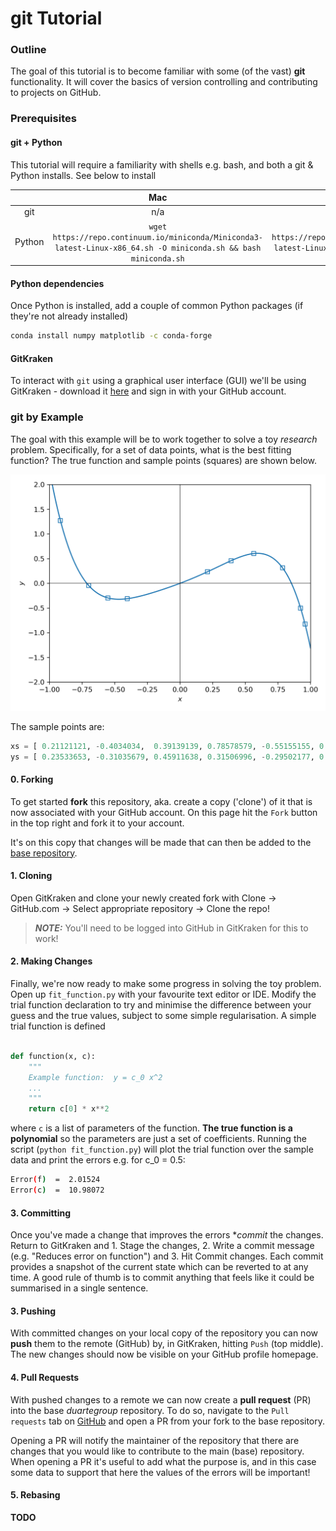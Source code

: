 # git Tutorial

### Outline

The goal of this tutorial is to become familiar with some (of the vast) **git** functionality. It will cover the basics 
of version controlling and contributing to projects on GitHub. 

### Prerequisites

#### git + Python

This tutorial will require a familiarity with shells e.g. bash, and both a git & Python installs. See below to install 


|          |     Mac   |  Windows    |   Linux   |
|  :----:  |  :----:  |    :----:    |    :----: |
| git      |    n/a      |     Install [WSL](https://docs.microsoft.com/en-us/windows/wsl/)         |     n/a      | 
| Python   |  `wget https://repo.continuum.io/miniconda/Miniconda3-latest-Linux-x86_64.sh -O miniconda.sh && bash miniconda.sh`      |     Within WSL: `wget https://repo.continuum.io/miniconda/Miniconda3-latest-Linux-x86_64.sh -O miniconda.sh && bash miniconda.sh`         |    `wget https://repo.anaconda.com/miniconda/Miniconda3-latest-MacOSX-x86_64.sh -O miniconda.sh && bash miniconda.sh`    |

#### Python dependencies

Once Python is installed, add a couple of common Python packages (if they're not already installed)

```bash
conda install numpy matplotlib -c conda-forge
```

#### GitKraken

To interact with `git` using a graphical user interface (GUI) we'll be using GitKraken - download it [here](https://www.gitkraken.com/)
and sign in with your GitHub account.


### git by Example

The goal with this example will be to work together to solve a toy _research_ problem. Specifically, for a set of data 
points, what is the best fitting function? The true function and sample points (squares) are shown below.

![alt text](_common/true_function.png)


The sample points are:

```python
xs = [ 0.21121121, -0.4034034,  0.39139139, 0.78578579, -0.55155155, 0.56556557, 0.92392392, -0.6996997, 0.95795796, -0.91591592]
ys = [ 0.23533653, -0.31035679, 0.45911638, 0.31506996, -0.29502177, 0.60401143, -0.50146046, -0.04222024, -0.82460688, 1.27242725]
```

#### 0. Forking

To get started **fork** this repository, aka. create a copy ('clone') of it that is now associated with your GitHub 
account. On this page hit the `Fork` button in the top right and fork it to your account.

It's on this copy that changes will be made that can then be added to the [base repository](https://github.com/duartegroup/resources).

#### 1. Cloning

Open GitKraken and clone your newly created fork with Clone → GitHub.com → 
Select appropriate repository → Clone the repo! 

> **_NOTE:_**  You'll need to be logged into GitHub in GitKraken for this to work!


#### 2. Making Changes

Finally, we're now ready to make some progress in solving the toy problem. Open up `fit_function.py` with your favourite 
text editor or IDE. Modify the trial function declaration to try and minimise the difference between your guess and 
the true values, subject to some simple regularisation. A simple trial function is defined

```python

def function(x, c):
    """
    Example function:  y = c_0 x^2
    ...
    """
    return c[0] * x**2
```

where `c` is a list of parameters of the function. **The true function is a polynomial** so the parameters are just
a set of coefficients. Running the script (`python fit_function.py`) will plot the trial function over the sample data 
and print the errors e.g. for c_0 = 0.5:

```bash
Error(f)  =  2.01524
Error(c)  =  10.98072
```

#### 3. Committing

Once you've made a change that improves the errors **commit* the changes. Return to GitKraken and 1. Stage the changes, 
2. Write a commit message (e.g. "Reduces error on function") and 3. Hit Commit changes. Each commit provides a snapshot
of the current state which can be reverted to at any time. A good rule of thumb is to commit anything that feels like it
could be summarised in a single sentence.

#### 3. Pushing

With committed changes on your local copy of the repository you can now **push** them to the remote (GitHub) by, in 
GitKraken, hitting `Push` (top middle). The new changes should now be visible on your GitHub profile homepage.


#### 4. Pull Requests

With pushed changes to a remote we can now create a **pull request** (PR) into the base _duartegroup_ repository. To 
do so, navigate to the `Pull requests` tab on [GitHub](https://github.com/duartegroup/resources) and open a PR from your
fork to the base repository.

Opening a PR will notify the maintainer of the repository that there are changes that you would like to contribute 
to the main (base) repository. When opening a PR it's useful to add what the purpose is, and in this case some data to 
support that here the values of the errors will be important!


#### 5. Rebasing

**TODO**
